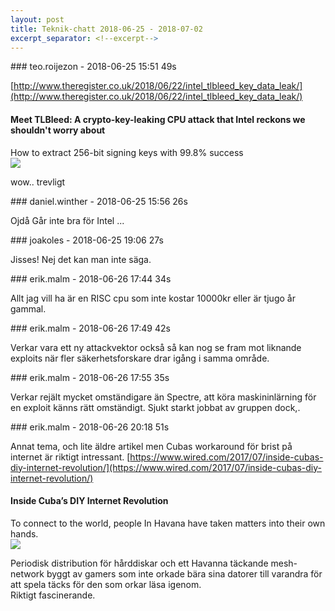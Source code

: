 ```yaml
---
layout: post
title: Teknik-chatt 2018-06-25 - 2018-07-02
excerpt_separator: <!--excerpt-->
---
```

<section class="message" markdown="1">
### teo.roijezon - 2018-06-25 15:51 49s

[http://www.theregister.co.uk/2018/06/22/intel_tlbleed_key_data_leak/](http://www.theregister.co.uk/2018/06/22/intel_tlbleed_key_data_leak/)

<div class="attachment"><h4>Meet TLBleed: A crypto-key-leaking CPU attack that Intel reckons we shouldn't worry about</h4><div class="text">How to extract 256-bit signing keys with 99.8% success</div>
<a href="http://www.theregister.co.uk/2018/06/22/intel_tlbleed_key_data_leak/"><img src="https://regmedia.co.uk/2018/06/21/shutterstock_generic_heart_bleed.jpg?x=1200&y=794" fallback="Meet TLBleed: A crypto-key-leaking CPU attack that Intel reckons we shouldn't worry about"/></a></div>
    
wow.. trevligt
</section>
<section class="message" markdown="1">
### daniel.winther - 2018-06-25 15:56 26s

Ojdå
Går inte bra för Intel ...
</section>
<section class="message" markdown="1">
### joakoles - 2018-06-25 19:06 27s

Jisses! Nej det kan man inte säga.
</section>
<section class="message" markdown="1">
### erik.malm - 2018-06-26 17:44 34s

Allt jag vill ha är en RISC cpu som inte kostar 10000kr eller är tjugo år gammal.
</section>
<section class="message" markdown="1">
### erik.malm - 2018-06-26 17:49 42s

Verkar vara ett ny attackvektor också så kan nog se fram mot liknande exploits när fler säkerhetsforskare drar igång i samma område. 

</section>
<section class="message" markdown="1">
### erik.malm - 2018-06-26 17:55 35s

Verkar rejält mycket omständigare än Spectre, att köra maskininlärning för en exploit känns rätt omständigt. Sjukt starkt jobbat av gruppen dock,.
</section>
<section class="message" markdown="1">
### erik.malm - 2018-06-26 20:18 51s

Annat tema,  och lite äldre artikel men Cubas workaround för brist på internet är riktigt intressant. 
[https://www.wired.com/2017/07/inside-cubas-diy-internet-revolution/](https://www.wired.com/2017/07/inside-cubas-diy-internet-revolution/)

<div class="attachment"><h4>Inside Cuba’s DIY Internet Revolution</h4><div class="text">To connect to the world, people In Havana have taken matters into their own hands.</div>
<a href="https://www.wired.com/2017/07/inside-cubas-diy-internet-revolution/"><img src="https://www.wired.com/wp-content/uploads/2017/07/0817-WI-FFCUBA-01-660x440.jpg" fallback="Inside Cuba’s DIY Internet Revolution"/></a></div>
    
Periodisk distribution för hårddiskar och ett Havanna täckande mesh-network byggt av gamers som inte orkade bära sina datorer till varandra för att spela täcks för den som orkar läsa igenom.  
Riktigt fascinerande.

<!--excerpt-->
</section>